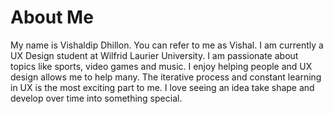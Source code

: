 # About Me

My name is Vishaldip Dhillon. You can refer to me as Vishal. I am currently a UX Design student at Wilfrid Laurier University. I am passionate about topics like sports, video games and music. I enjoy helping people and UX design allows me to help many. The iterative process and constant learning in UX is the most exciting part to me. I love seeing an idea take shape and develop over time into something special.